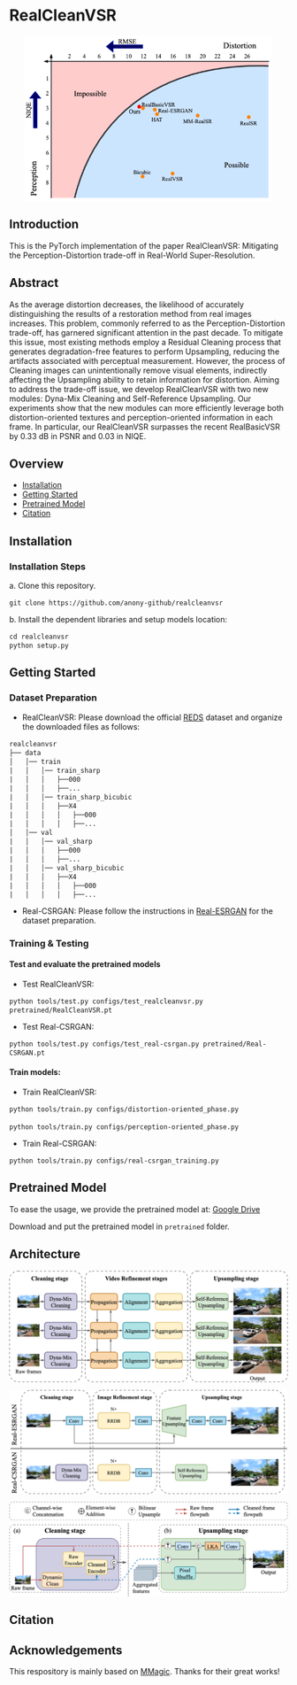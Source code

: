 # RealCleanVSR

<p align="center"> <img src='img/percep-distor_plane.png' align="center" height="300"> </p>

## Introduction

This is the PyTorch implementation of the paper RealCleanVSR: Mitigating the Perception-Distortion trade-off in Real-World Super-Resolution.

## Abstract

As the average distortion decreases, the likelihood of accurately distinguishing the results of a restoration method from real images increases. This problem, commonly referred to as the Perception-Distortion trade-off, has garnered significant attention in the past decade. To mitigate this issue, most existing methods employ a Residual Cleaning process that generates degradation-free features to perform Upsampling, reducing the artifacts associated with perceptual measurement. However, the process of Cleaning images can unintentionally remove visual elements, indirectly affecting the Upsampling ability to retain information for distortion. Aiming to address the trade-off issue, we develop RealCleanVSR with two new modules: Dyna-Mix Cleaning and Self-Reference Upsampling. Our experiments show that the new modules can more efficiently leverage both distortion-oriented textures and perception-oriented information in each frame. In particular, our RealCleanVSR surpasses the recent RealBasicVSR by 0.33 dB in PSNR and 0.03 in NIQE.

## Overview

- [Installation](#installation)
- [Getting Started](#getting-started)
- [Pretrained Model](#pretrained-model)
- [Citation](#citation)

## Installation

### Installation Steps

a. Clone this repository.

```shell
git clone https://github.com/anony-github/realcleanvsr
```

b. Install the dependent libraries and setup models location:

```shell
cd realcleanvsr
python setup.py
 ```

## Getting Started

### Dataset Preparation

* RealCleanVSR: Please download the official [REDS](https://seungjunnah.github.io/Datasets/reds.html) dataset and organize the downloaded files as follows:

```
realcleanvsr
├── data
│   │── train
|   │   │── train_sharp
|   │   │   ├──000
|   │   │   ├──...
|   │   │── train_sharp_bicubic
|   │   │   ├──X4
|   │   │   │   ├──000
|   │   │   │   ├──...
│   │── val
|   │   │── val_sharp
|   │   │   ├──000
|   │   │   ├──...
|   │   │── val_sharp_bicubic
|   │   │   ├──X4
|   │   │   │   ├──000
|   │   │   │   ├──...
```

* Real-CSRGAN: Please follow the instructions in [Real-ESRGAN](https://github.com/xinntao/Real-ESRGAN/blob/master/docs/Training.md) for the dataset preparation.

### Training & Testing

#### Test and evaluate the pretrained models
* Test RealCleanVSR:
```shell
python tools/test.py configs/test_realcleanvsr.py pretrained/RealCleanVSR.pt   
```

* Test Real-CSRGAN:
```shell
python tools/test.py configs/test_real-csrgan.py pretrained/Real-CSRGAN.pt   
```

#### Train models:

* Train RealCleanVSR:
```shell
python tools/train.py configs/distortion-oriented_phase.py

python tools/train.py configs/perception-oriented_phase.py
```

* Train Real-CSRGAN:
```shell
python tools/train.py configs/real-csrgan_training.py
```

## Pretrained Model

To ease the usage, we provide the pretrained model at: [Google Drive](https://drive.google.com/drive/folders/1W4xh6wa4-4MVc4f1mujehlLgtJMu9cg4?usp=sharing)

Download and put the pretrained model in `pretrained` folder.

## Architecture
<p align="center"> <img src='img/realcleanvsr.png' align="center" > </p>

<p align="center"> <img src='img/real-csrgan.png' align="center" > </p>

<p align="center"> <img src='img/dyna-mix-self-ref.png' align="center" > </p>

## Citation

## Acknowledgements

This respository is mainly based on [MMagic](https://github.com/open-mmlab/mmagic). Thanks for their great works!